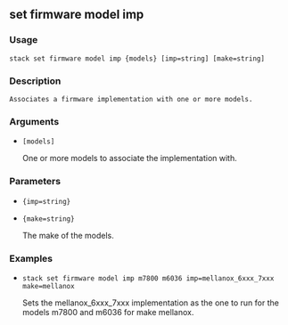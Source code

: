 ## set firmware model imp

### Usage

`stack set firmware model imp {models} [imp=string] [make=string]`

### Description


	Associates a firmware implementation with one or more models.

	

### Arguments

* `[models]`

   One or more models to associate the implementation with.


### Parameters
* `{imp=string}`
* `{make=string}`

   The make of the models.

### Examples

* `stack set firmware model imp m7800 m6036 imp=mellanox_6xxx_7xxx make=mellanox`

   Sets the mellanox_6xxx_7xxx implementation as the one to run for the models m7800 and m6036 for make mellanox.



